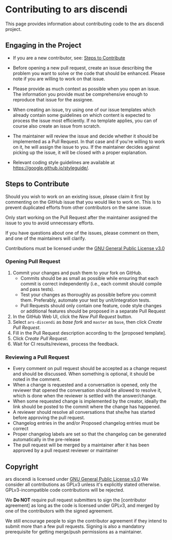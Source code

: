 # Contributing to ars discendi

This page provides information about contributing code to the ars discendi project.

## Engaging in the Project

* If you are a new contributor, see: [Steps to Contribute](#steps-to-contribute)

* Before opening a new pull request, create an issue describing the problem you want to solve or the code that should be enhanced. Please note if you are willing to work on that issue.

* Please provide as much context as possible when you open an issue. The information you provide must be comprehensive enough to reproduce that issue for the assignee. 

* When creating an issue, try using one of our issue templates which already contain some guidelines on which content is expected to process the issue most efficiently. If no template applies, you can of course also create an issue from scratch.

* The maintainer will review the issue and decide whether it should be implemented as a Pull Request. In that case and if you're willing to work on it, he will assign the issue to you. If the maintainer decides against picking up the issue, it will be closed with a proper explanation.

* Relevant coding style guidelines are available at https://google.github.io/styleguide/.

## Steps to Contribute

Should you wish to work on an existing issue, please claim it first by commenting on the GitHub issue that you would like to work on. This is to prevent duplicated efforts from other contributors on the same issue.

Only start working on the Pull Request after the maintainer assigned the issue to you to avoid unnecessary efforts.

If you have questions about one of the issues, please comment on them, and one of the maintainers will clarify.

Contributions must be licensed under the [GNU General Public License v3.0](./LICENSE)

### Opening Pull Request

1. Commit your changes and push them to your fork on GitHub.
    * Commits should be as small as possible while ensuring that each commit is correct independently (i.e., each commit should compile and pass tests).
    * Test your changes as thoroughly as possible before you commit them. Preferably, automate your test by unit/integration tests.
    * Pull Requests should only contain one feature, code style changes or additional features should be proposed in a separate Pull Request
2. In the GitHub Web UI, click the _New Pull Request_ button.
3. Select `ars-discendi` as _base fork_ and `master` as `base`, then click _Create Pull Request_.
4. Fill in the Pull Request description according to the [proposed template].
5. Click _Create Pull Request_.
6. Wait for CI results/reviews, process the feedback.


### Reviewing a Pull Request

* Every comment on pull request should be accepted as a change request and should be discussed. When something is optional, it should be noted in the comment.
* When a change is requested and a conversation is opened, only the reviewer that opened the conversation should be allowed to resolve it, which is done when the reviewer is settled with the answer/change.
* When some requested change is implemented by the creator, ideally the link should be posted to the commit where the change has happened.
* A reviewer should resolve all conversations that she/he has started before approving the pull request.
* Changelog entries in the and/or Proposed changelog entries must be correct
* Proper changelog labels are set so that the changelog can be generated automatically in the pre-release
* The pull request will be merged by a maintainer after it has been approved by a pull request reviewer or maintainer

## Copyright

ars discendi is licensed under [GNU General Public License v3.0](./LICENSE)
We consider all contributions as GPLv3 unless it's explicitly stated otherwise.
GPLv3-incompatible code contributions will be rejected.

We **Do NOT** require pull request submitters to sign the [contributor agreement]
as long as the code is licensed under GPLv3, and merged by one of the contributors with the signed agreement.

We still encourage people to sign the contributor agreement if they intend to submit more than a few pull requests.
Signing is also a mandatory prerequisite for getting merge/push permissions as a maintainer.
